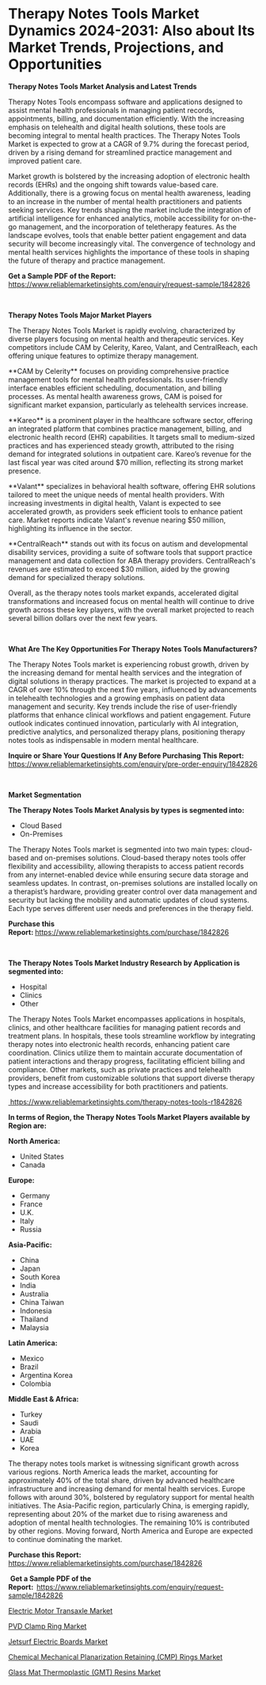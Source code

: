 <p><h1>Therapy Notes Tools Market Dynamics 2024-2031: Also about Its Market Trends, Projections, and Opportunities</h1></p><p><strong>Therapy Notes Tools Market Analysis and Latest Trends</strong></p>
<p><p>Therapy Notes Tools encompass software and applications designed to assist mental health professionals in managing patient records, appointments, billing, and documentation efficiently. With the increasing emphasis on telehealth and digital health solutions, these tools are becoming integral to mental health practices. The Therapy Notes Tools Market is expected to grow at a CAGR of 9.7% during the forecast period, driven by a rising demand for streamlined practice management and improved patient care.</p><p>Market growth is bolstered by the increasing adoption of electronic health records (EHRs) and the ongoing shift towards value-based care. Additionally, there is a growing focus on mental health awareness, leading to an increase in the number of mental health practitioners and patients seeking services. Key trends shaping the market include the integration of artificial intelligence for enhanced analytics, mobile accessibility for on-the-go management, and the incorporation of teletherapy features. As the landscape evolves, tools that enable better patient engagement and data security will become increasingly vital. The convergence of technology and mental health services highlights the importance of these tools in shaping the future of therapy and practice management.</p></p>
<p><strong>Get a Sample PDF of the Report:&nbsp;</strong> <a href="https://www.reliablemarketinsights.com/enquiry/request-sample/1842826?utm_campaign=1619&utm_medium=2&utm_source=Github&utm_content=ia&utm_term=19102024&utm_id=therapy-notes-tools">https://www.reliablemarketinsights.com/enquiry/request-sample/1842826</a></p>
<p>&nbsp;</p>
<p><strong>Therapy Notes Tools Major Market Players</strong></p>
<p><p>The Therapy Notes Tools Market is rapidly evolving, characterized by diverse players focusing on mental health and therapeutic services. Key competitors include CAM by Celerity, Kareo, Valant, and CentralReach, each offering unique features to optimize therapy management.</p><p>**CAM by Celerity** focuses on providing comprehensive practice management tools for mental health professionals. Its user-friendly interface enables efficient scheduling, documentation, and billing processes. As mental health awareness grows, CAM is poised for significant market expansion, particularly as telehealth services increase.</p><p>**Kareo** is a prominent player in the healthcare software sector, offering an integrated platform that combines practice management, billing, and electronic health record (EHR) capabilities. It targets small to medium-sized practices and has experienced steady growth, attributed to the rising demand for integrated solutions in outpatient care. Kareo’s revenue for the last fiscal year was cited around $70 million, reflecting its strong market presence.</p><p>**Valant** specializes in behavioral health software, offering EHR solutions tailored to meet the unique needs of mental health providers. With increasing investments in digital health, Valant is expected to see accelerated growth, as providers seek efficient tools to enhance patient care. Market reports indicate Valant's revenue nearing $50 million, highlighting its influence in the sector.</p><p>**CentralReach** stands out with its focus on autism and developmental disability services, providing a suite of software tools that support practice management and data collection for ABA therapy providers. CentralReach's revenues are estimated to exceed $30 million, aided by the growing demand for specialized therapy solutions.</p><p>Overall, as the therapy notes tools market expands, accelerated digital transformations and increased focus on mental health will continue to drive growth across these key players, with the overall market projected to reach several billion dollars over the next few years.</p></p>
<p>&nbsp;</p>
<p><strong>What Are The Key Opportunities For Therapy Notes Tools Manufacturers?</strong></p>
<p><p>The Therapy Notes Tools market is experiencing robust growth, driven by the increasing demand for mental health services and the integration of digital solutions in therapy practices. The market is projected to expand at a CAGR of over 10% through the next five years, influenced by advancements in telehealth technologies and a growing emphasis on patient data management and security. Key trends include the rise of user-friendly platforms that enhance clinical workflows and patient engagement. Future outlook indicates continued innovation, particularly with AI integration, predictive analytics, and personalized therapy plans, positioning therapy notes tools as indispensable in modern mental healthcare.</p></p>
<p><strong>Inquire or Share Your Questions If Any Before Purchasing This Report:</strong> <a href="https://www.reliablemarketinsights.com/enquiry/pre-order-enquiry/1842826?utm_campaign=1619&utm_medium=2&utm_source=Github&utm_content=ia&utm_term=19102024&utm_id=therapy-notes-tools">https://www.reliablemarketinsights.com/enquiry/pre-order-enquiry/1842826</a></p>
<p>&nbsp;</p>
<p><strong>Market Segmentation</strong></p>
<p><strong>The Therapy Notes Tools Market Analysis by types is segmented into:</strong></p>
<p><ul><li>Cloud Based</li><li>On-Premises</li></ul></p>
<p><p>The Therapy Notes Tools market is segmented into two main types: cloud-based and on-premises solutions. Cloud-based therapy notes tools offer flexibility and accessibility, allowing therapists to access patient records from any internet-enabled device while ensuring secure data storage and seamless updates. In contrast, on-premises solutions are installed locally on a therapist’s hardware, providing greater control over data management and security but lacking the mobility and automatic updates of cloud systems. Each type serves different user needs and preferences in the therapy field.</p></p>
<p><strong>Purchase this Report:&nbsp;</strong><a href="https://www.reliablemarketinsights.com/purchase/1842826?utm_campaign=1619&utm_medium=2&utm_source=Github&utm_content=ia&utm_term=19102024&utm_id=therapy-notes-tools">https://www.reliablemarketinsights.com/purchase/1842826</a></p>
<p>&nbsp;</p>
<p><strong>The Therapy Notes Tools Market Industry Research by Application is segmented into:</strong></p>
<p><ul><li>Hospital</li><li>Clinics</li><li>Other</li></ul></p>
<p><p>The Therapy Notes Tools Market encompasses applications in hospitals, clinics, and other healthcare facilities for managing patient records and treatment plans. In hospitals, these tools streamline workflow by integrating therapy notes into electronic health records, enhancing patient care coordination. Clinics utilize them to maintain accurate documentation of patient interactions and therapy progress, facilitating efficient billing and compliance. Other markets, such as private practices and telehealth providers, benefit from customizable solutions that support diverse therapy types and increase accessibility for both practitioners and patients.</p></p>
<p><a href="https://www.reliablemarketinsights.com/therapy-notes-tools-r1842826?utm_campaign=1619&utm_medium=2&utm_source=Github&utm_content=ia&utm_term=19102024&utm_id=therapy-notes-tools">&nbsp;https://www.reliablemarketinsights.com/therapy-notes-tools-r1842826</a></p>
<p><strong>In terms of Region, the Therapy Notes Tools Market Players available by Region are:</strong></p>
<p>
    <p> <strong> North America: </strong>
        <ul>
            <li>United States</li>
            <li>Canada</li>
        </ul>
        </p> 
    <p> <strong> Europe: </strong>
        <ul>
            <li>Germany</li>
            <li>France</li>
            <li>U.K.</li>
            <li>Italy</li>
            <li>Russia</li>
        </ul>
        </p> 
    <p> <strong> Asia-Pacific: </strong>
        <ul>
            <li>China</li>
            <li>Japan</li>
            <li>South Korea</li>
            <li>India</li>
            <li>Australia</li>
            <li>China Taiwan</li>
            <li>Indonesia</li>
            <li>Thailand</li>
            <li>Malaysia</li>
        </ul>
        </p> 
    <p> <strong> Latin America: </strong>
        <ul>
            <li>Mexico</li>
            <li>Brazil</li>
            <li>Argentina Korea</li>
            <li>Colombia</li>
        </ul>
        </p> 
    <p> <strong> Middle East & Africa: </strong>
        <ul>
            <li>Turkey</li>
            <li>Saudi</li>
            <li>Arabia</li>
            <li>UAE</li>
            <li>Korea</li>
        </ul>
    </p>
    </p>
<p><p>The therapy notes tools market is witnessing significant growth across various regions. North America leads the market, accounting for approximately 40% of the total share, driven by advanced healthcare infrastructure and increasing demand for mental health services. Europe follows with around 30%, bolstered by regulatory support for mental health initiatives. The Asia-Pacific region, particularly China, is emerging rapidly, representing about 20% of the market due to rising awareness and adoption of mental health technologies. The remaining 10% is contributed by other regions. Moving forward, North America and Europe are expected to continue dominating the market.</p></p>
<p><strong>Purchase this Report: </strong><a href="https://www.reliablemarketinsights.com/purchase/1842826?utm_campaign=1619&utm_medium=2&utm_source=Github&utm_content=ia&utm_term=19102024&utm_id=therapy-notes-tools">https://www.reliablemarketinsights.com/purchase/1842826</a></p>
<p>&nbsp;<strong>Get a Sample PDF of the Report:&nbsp;&nbsp;</strong><a href="https://www.reliablemarketinsights.com/enquiry/request-sample/1842826?utm_campaign=1619&utm_medium=2&utm_source=Github&utm_content=ia&utm_term=19102024&utm_id=therapy-notes-tools">https://www.reliablemarketinsights.com/enquiry/request-sample/1842826</a></p>
<p><strong></strong></p>
<p><p><a href="https://issuu.com/reportprime-2/docs/electric-motor-transaxle-market-siz_b5aedb8f01d5f4?utm_campaign=1619&utm_medium=2&utm_source=Github&utm_content=ia&utm_term=19102024&utm_id=therapy-notes-tools">Electric Motor Transaxle Market</a></p><p><a href="https://www.linkedin.com/pulse/pvd-clamp-ring-market-essentials-key-players-demand-drivers-roi-ug4qf?utm_campaign=1619&utm_medium=2&utm_source=Github&utm_content=ia&utm_term=19102024&utm_id=therapy-notes-tools">PVD Clamp Ring Market</a></p><p><a href="https://www.linkedin.com/pulse/top-trends-transforming-jetsurf-electric-boards-market-2024-5ajef?utm_campaign=1619&utm_medium=2&utm_source=Github&utm_content=ia&utm_term=19102024&utm_id=therapy-notes-tools">Jetsurf Electric Boards Market</a></p><p><a href="https://www.linkedin.com/pulse/navigating-chemical-mechanical-planarization-retaining-cmp-ljdmf?utm_campaign=1619&utm_medium=2&utm_source=Github&utm_content=ia&utm_term=19102024&utm_id=therapy-notes-tools">Chemical Mechanical Planarization Retaining (CMP) Rings Market</a></p><p><a href="https://github.com/KamrulHadi87/Market-Research-Report-List-1/blob/main/glass-mat-thermoplastic-gmt-resins-market.md?utm_campaign=1619&utm_medium=2&utm_source=Github&utm_content=ia&utm_term=19102024&utm_id=therapy-notes-tools">Glass Mat Thermoplastic (GMT) Resins Market</a></p></p>